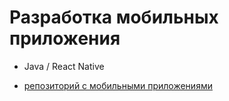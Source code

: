 # Разработка мобильных приложения

+ Java / React Native
- [репозиторий с мобильными приложениями](https://github.com/bitcoineazy/Android_Apps)
